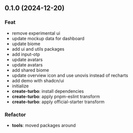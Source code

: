 ## 0.1.0 (2024-12-20)

### Feat

- remove experimental ui
- update mockup data for dashboard
- update biome
- add ui and utils packages
- add input-otp
- update avatars
- update avatars
- add shared biome
- update overview icon and use unovis instead of recharts
- add demo with shadcn/ui
- initialize
- **create-turbo**: install dependencies
- **create-turbo**: apply pnpm-eslint transform
- **create-turbo**: apply official-starter transform

### Refactor

- **tools**: moved packages around
